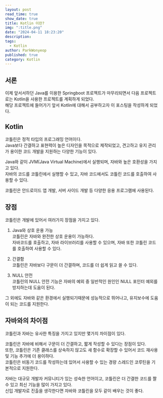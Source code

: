 ```yaml
---
layout: post
read_time: true
show_date: true
title: Kotlin 이란?
img: ":title.png"
date: "2024-04-11 18:23:20"
description: 
tags:
  - Kotlin
author: ParkWonyeop
published: true
category: Kotlin
---
```

## 서론

이제 앞서서하던 Java를 이용한 Springboot 프로젝트가 마무리되면서 다음 프로젝트로는 Kotlin을 사용한 프로젝트를 계획하게 되었다.  
해당 프로젝트에 들어가기 앞서 Kotlin에 대해서 공부하고자 이 포스팅을 작성하게 되었다.  

## Kotlin

코틀린은 정적 타입의 프로그래밍 언어이다.  
Java보다 간결하고 표현력이 높은 디자인을 목적으로 제작되었고, 견고하고 유지 관리가 용이한 코드 개발을 지원하는 다양한 기능이 있다.  

Java와 같이 JVM(Java Virtual Machine)에서 실행되며, 자바와 높은 호환성을 가지고 있다.  
자바의 코드를 코틀린에서 실행할 수 있고, 자바 코드에서도 코틀린 코드를 호출하여 사용할 수 있다.  

코틀린은 안드로이드 앱 개발, 서버 사이드 개발 등 다양한 응용 프로그램에 사용된다.  

## 장점

코틀린은 개발에 있어서 여러가지 장점을 가지고 있다.  

1. Java와 상호 운용 가능  
코틀린은 자바와 완전한 상호 운용이 가능하다.  
자바코드를 호출하고, 자바 라이브러리를 사용할 수 있으며, 자바 또한 코틀린 코드를 호출하여 사용할 수 있다.  

2. 간결함  
코틀린은 자바보다 구문이 더 간결하며, 코드를 더 쉽게 읽고 쓸 수 있다.  

3. NULL 안전  
코틀린의 NULL 안전 기능은 자바의 예외 중 일반적인 원인인 NULL 포인터 예외를 방지하는데 도움이 된다.  

그 외에도 자바와 같은 환경에서 실행되기때문에 성능적으로 뛰어나고, 유지보수에 도움이 되는 코드를 지원한다.  

## 자바와의 차이점

코틀린과 자바는 유사한 특징을 가지고 있지만 몇가지 차이점이 있다.  

코틀린은 자바에 비해서 구문이 더 간결하고, 짧게 작성할 수 있다는 장점이 있다.  
또한, 코틀린은 기존 클래스를 상속하지 않고도 새 함수로 확장할 수 있어서 코드 재사용 및 기능 추가에 더 용이하다.  
코틀린은 비동기 코드를 작성하는데 있어서 사용할 수 있는 경량 스레드인 코루틴을 기본적으로 지원한다.  

자바는 대규모 개발자 커뮤니티가 있는 성숙한 언어이고, 코틀린은 더 간결한 코드를 짤 수 있고 최신 기능을 많이 가지고 있다.  
신입 개발자로 진출을 생각한다면 자바와 코틀린을 모두 같이 배우는 것이 좋다.  